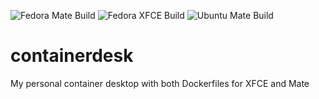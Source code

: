 ![Fedora Mate Build](https://github.com/MichaelTrip/containerdesk/actions/workflows/fedora-mate-build.yml/badge.svg)
![Fedora XFCE Build](https://github.com/MichaelTrip/containerdesk/actions/workflows/fedora-xfce-build.yml/badge.svg)
![Ubuntu Mate Build](https://github.com/MichaelTrip/containerdesk/actions/workflows/ubuntu-mate-build.yml/badge.svg)


# containerdesk
My personal container desktop with both Dockerfiles for XFCE and Mate
